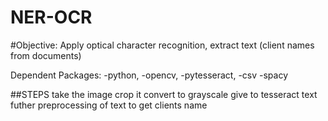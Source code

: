 # NER-OCR


#Objective: Apply optical character recognition, extract text (client names from documents)


Dependent Packages: 
-python, 
-opencv, 
-pytesseract, 
-csv
-spacy

##STEPS
  take the image
  crop it
  convert to grayscale
  give to tesseract
  text
  futher preprocessing of text to get clients name
